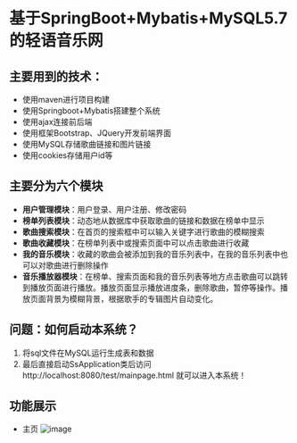 # 基于SpringBoot+Mybatis+MySQL5.7的轻语音乐网 

## 主要用到的技术：

 * 使用maven进行项目构建
 * 使用Springboot+Mybatis搭建整个系统
 * 使用ajax连接前后端
 * 使用框架Bootstrap、JQuery开发前端界面 
 * 使用MySQL存储歌曲链接和图片链接
 * 使用cookies存储用户id等
 
 ## 主要分为六个模块
 
 * **用户管理模块**：用户登录、用户注册、修改密码
 * **榜单列表模块**：动态地从数据库中获取歌曲的链接和数据在榜单中显示
 * **歌曲搜索模块**：在首页的搜索框中可以输入关键字进行歌曲的模糊搜索
 * **歌曲收藏模块**：在榜单列表中或搜索页面中可以点击歌曲进行收藏
 * **我的音乐模块**：收藏的歌曲会被添加到我的音乐列表中，在我的音乐列表中也可以对歌曲进行删除操作
 * **音乐播放器模块**：在榜单、搜索页面和我的音乐列表等地方点击歌曲可以跳转到播放页面进行播放。播放页面显示播放进度条，删除歌曲，暂停等操作。播放页面背景为模糊背景，根据歌手的专辑图片自动变化。
 ## 问题：如何启动本系统？ 
 
 1. 将sql文件在MySQL运行生成表和数据
 2. 最后直接启动SsApplication类后访问http://localhost:8080/test/mainpage.html 就可以进入本系统！
 
 ## 功能展示
 
 * 主页
 ![image](https://github.com/Linliquan/springboot-music/images/主页.jpg)
